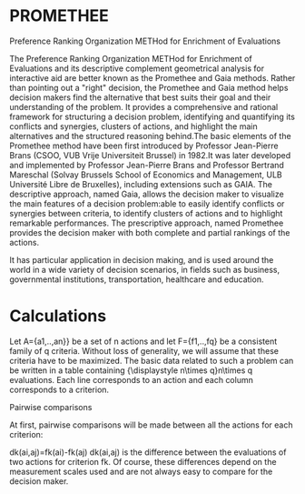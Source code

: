 # PROMETHEE

Preference Ranking Organization METHod for Enrichment of Evaluations

The Preference Ranking Organization METHod for Enrichment of Evaluations and its descriptive complement geometrical analysis for interactive aid are better known as the Promethee and Gaia methods.
Rather than pointing out a "right" decision, the Promethee and Gaia method helps decision makers find the alternative that best suits their goal and their understanding of the problem. It provides a comprehensive and rational framework for structuring a decision problem, identifying and quantifying its conflicts and synergies, clusters of actions, and highlight the main alternatives and the structured reasoning behind.The basic elements of the Promethee method have been first introduced by Professor Jean-Pierre Brans (CSOO, VUB Vrije Universiteit Brussel) in 1982.It was later developed and implemented by Professor Jean-Pierre Brans and Professor Bertrand Mareschal (Solvay Brussels School of Economics and Management, ULB Université Libre de Bruxelles), including extensions such as GAIA.
The descriptive approach, named Gaia, allows the decision maker to visualize the main features of a decision problem:able to easily identify conflicts or synergies between criteria, to identify clusters of actions and to highlight remarkable performances.
The prescriptive approach, named Promethee provides the decision maker with both complete and partial rankings of the actions.

It has particular application in decision making, and is used around the world in a wide variety of decision scenarios, in fields such as business, governmental institutions, transportation, healthcare and education.

# Calculations 

Let A={a1,..,an}} be a set of n actions and let F={f1,..,fq} be a consistent family of q criteria. Without loss of generality, we will assume that these criteria have to be maximized.
The basic data related to such a problem can be written in a table containing {\displaystyle n\times q}n\times q evaluations. Each line corresponds to an action and each column corresponds to a criterion.

Pairwise comparisons

At first, pairwise comparisons will be made between all the actions for each criterion:

dk(ai,aj)=fk(ai)-fk(aj)
dk(ai,aj) is the difference between the evaluations of two actions for criterion fk. Of course, these differences depend on the measurement scales used and are not always easy to compare for the decision maker.
